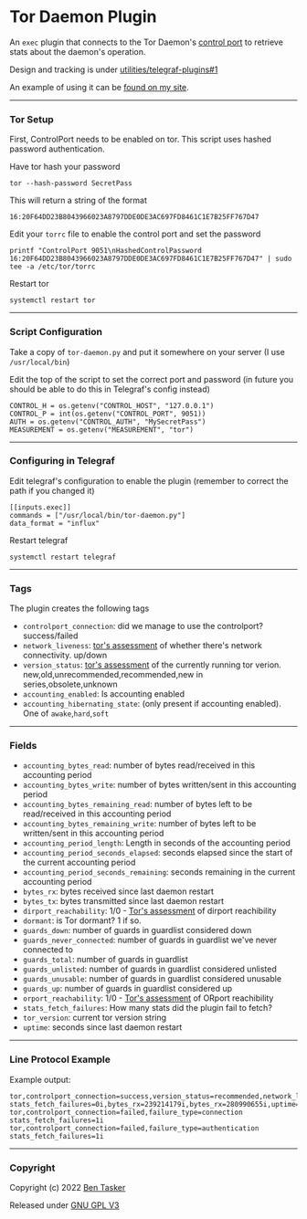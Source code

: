# Tor Daemon Plugin

An `exec` plugin that connects to the Tor Daemon's [control port](https://github.com/torproject/torspec/blob/main/control-spec.txt) to retrieve stats about the daemon's operation.

Design and tracking is under [utilities/telegraf-plugins#1](https://projects.bentasker.co.uk/gils_projects/issue/utilities/telegraf-plugins/1.html)

An example of using it can be [found on my site](https://www.bentasker.co.uk/posts/documentation/general/monitoring-tor-daemon-with-telegraf.html).

----

### Tor Setup

First, ControlPort needs to be enabled on tor. This script uses hashed password authentication.

Have tor hash your password

    tor --hash-password SecretPass
    
This will return a string of the format

    16:20F64DD23B8043966023A8797DDE0DE3AC697FD8461C1E7B25FF767D47
    
Edit your `torrc` file to enable the control port and set the password

    printf "ControlPort 9051\nHashedControlPassword 16:20F64DD23B8043966023A8797DDE0DE3AC697FD8461C1E7B25FF767D47" | sudo tee -a /etc/tor/torrc

Restart tor

    systemctl restart tor
    
----

### Script Configuration

Take a copy of `tor-daemon.py` and put it somewhere on your server (I use `/usr/local/bin`)

Edit the top of the script to set the correct port and password (in future you should be able to do this in Telegraf's config instead)

    CONTROL_H = os.getenv("CONTROL_HOST", "127.0.0.1")
    CONTROL_P = int(os.getenv("CONTROL_PORT", 9051))
    AUTH = os.getenv("CONTROL_AUTH", "MySecretPass")
    MEASUREMENT = os.getenv("MEASUREMENT", "tor")

----

### Configuring in Telegraf
   
Edit telegraf's configuration to enable the plugin (remember to correct the path if you changed it)

    [[inputs.exec]]
    commands = ["/usr/local/bin/tor-daemon.py"]
    data_format = "influx"

Restart telegraf

    systemctl restart telegraf
    
----

### Tags

The plugin creates the following tags

- `controlport_connection`: did we manage to use the controlport? success/failed
- `network_liveness`: [tor's assessment](https://github.com/torproject/torspec/blob/main/control-spec.txt#L1127) of whether there's network connectivity. up/down
- `version_status`: [tor's assessment](https://github.com/torproject/torspec/blob/main/control-spec.txt#L988) of the currently running tor verion. new,old,unrecommended,recommended,new in series,obsolete,unknown
- `accounting_enabled`: Is accounting enabled
- `accounting_hibernating_state`: (only present if accounting enabled). One of `awake`,`hard`,`soft`


----

### Fields

- `accounting_bytes_read`: number of bytes read/received in this accounting period
- `accounting_bytes_write`: number of bytes written/sent in this accounting period
- `accounting_bytes_remaining_read`: number of bytes left to be read/received in this accounting period
- `accounting_bytes_remaining_write`: number of bytes left to be written/sent in this accounting period
- `accounting_period_length`: Length in seconds of the accounting period
- `accounting_period_seconds_elapsed`: seconds elapsed since the start of the current accounting period
- `accounting_period_seconds_remaining`: seconds remaining in the current accounting period
- `bytes_rx`: bytes received since last daemon restart
- `bytes_tx`: bytes transmitted since last daemon restart
- `dirport_reachability`: 1/0 - [Tor's assessment](https://github.com/torproject/torspec/blob/main/control-spec.txt#L972) of dirport reachibility
- `dormant`: is Tor dormant? 1 if so.
- `guards_down`: number of guards in guardlist considered down
- `guards_never_connected`: number of guards in guardlist we've never connected to
- `guards_total`: number of guards in guardlist
- `guards_unlisted`: number of guards in guardlist considered unlisted
- `guards_unusable`: number of guards in guardlist considered unusable
- `guards_up`: number of guards in guardlist considered up
- `orport_reachability`: 1/0 - [Tor's assessment](https://github.com/torproject/torspec/blob/main/control-spec.txt#L970) of ORport reachibility
- `stats_fetch_failures`: How many stats did the plugin fail to fetch?
- `tor_version`: current tor version string
- `uptime`: seconds since last daemon restart



----

### Line Protocol Example

Example output:

```
tor,controlport_connection=success,version_status=recommended,network_liveness=up stats_fetch_failures=0i,bytes_rx=239214179i,bytes_rx=280990655i,uptime=35874i,tor_version="0.4.5.10",dormant=0i,orport_reachability=1i,dirport_reachability=1i,guards_never_connected=22i,guards_down=0i,guards_up=0i,guards_unlisted=0i,guards_unusable=0i,guards_total=22i
tor,controlport_connection=failed,failure_type=connection stats_fetch_failures=1i
tor,controlport_connection=failed,failure_type=authentication stats_fetch_failures=1i
```

----

### Copyright

Copyright (c) 2022 [Ben Tasker](https://www.bentasker.co.uk/)

Released under [GNU GPL V3](https://www.gnu.org/licenses/gpl-3.0.txt)
